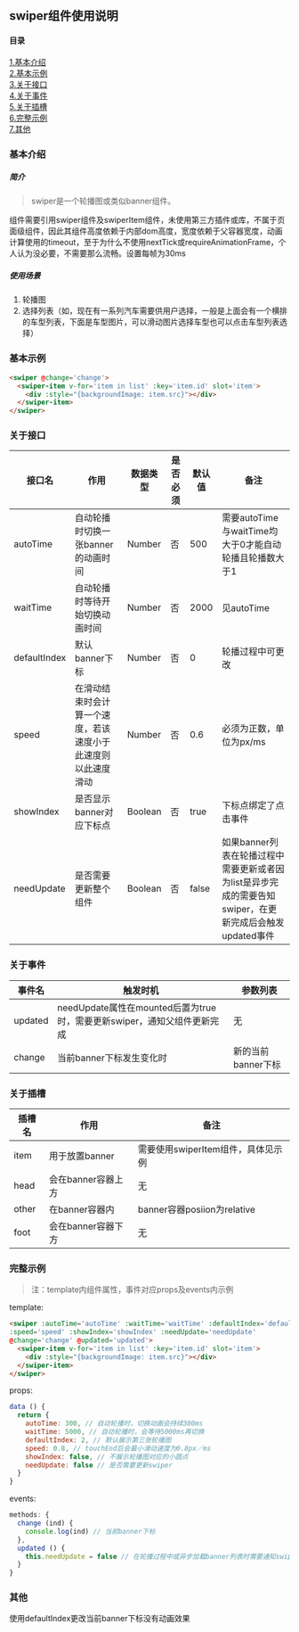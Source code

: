 ## swiper组件使用说明
#### 目录
[1.基本介绍](#基本介绍)  
[2.基本示例](#基本示例)  
[3.关于接口](#关于接口)  
[4.关于事件](#关于事件)  
[5.关于插槽](#关于插槽)  
[6.完整示例](#完整示例)  
[7.其他](#其他)  

### 基本介绍
##### 简介
> swiper是一个轮播图或类似banner组件。

组件需要引用swiper组件及swiperItem组件，未使用第三方插件或库，不属于页面级组件，因此其组件高度依赖于内部dom高度，宽度依赖于父容器宽度，动画计算使用的timeout，至于为什么不使用nextTick或requireAnimationFrame，个人认为没必要，不需要那么流畅。设置每帧为30ms

##### 使用场景
1. 轮播图
2. 选择列表（如，现在有一系列汽车需要供用户选择，一般是上面会有一个横排的车型列表，下面是车型图片，可以滑动图片选择车型也可以点击车型列表选择）

### 基本示例
```html
<swiper @change='change'>
  <swiper-item v-for='item in list' :key='item.id' slot='item'>
    <div :style="{backgroundImage: item.src}"></div>
  </swiper-item>
</swiper>
```

### 关于接口
|接口名|作用|数据类型|是否必须|默认值|备注|
|---|---|---|---|---|---|
|autoTime|自动轮播时切换一张banner的动画时间|Number|否|500|需要autoTime与waitTime均大于0才能自动轮播且轮播数大于1|
|waitTime|自动轮播时等待开始切换动画时间|Number|否|2000|见autoTime|
|defaultIndex|默认banner下标|Number|否|0|轮播过程中可更改|
|speed|在滑动结束时会计算一个速度，若该速度小于此速度则以此速度滑动|Number|否|0.6|必须为正数，单位为px/ms|
|showIndex|是否显示banner对应下标点|Boolean|否|true|下标点绑定了点击事件|
|needUpdate|是否需要更新整个组件|Boolean|否|false|如果banner列表在轮播过程中需要更新或者因为list是异步完成的需要告知swiper，在更新完成后会触发updated事件|

### 关于事件
|事件名|触发时机|参数列表|
|---|---|---|
|updated|needUpdate属性在mounted后置为true时，需要更新swiper，通知父组件更新完成|无|
|change|当前banner下标发生变化时|新的当前banner下标|

### 关于插槽
|插槽名|作用|备注|
|---|---|---|
|item|用于放置banner|需要使用swiperItem组件，具体见示例|
|head|会在banner容器上方|无|
|other|在banner容器内|banner容器posiion为relative|
|foot|会在banner容器下方|无|

### 完整示例
> 注：template内组件属性，事件对应props及events内示例

template:
```html
<swiper :autoTime='autoTime' :waitTime='waitTime' :defaultIndex='defaultIndex'
:speed='speed' :showIndex='showIndex' :needUpdate='needUpdate'
@change='change' @updated='updated'>
  <swiper-item v-for='item in list' :key='item.id' slot='item'>
    <div :style="{backgroundImage: item.src}"></div>
  </swiper-item>
</swiper>
```

props:
```javaScript
data () {
  return {
    autoTime: 300, // 自动轮播时，切换动画会持续300ms
    waitTime: 5000, // 自动轮播时，会等待5000ms再切换
    defaultIndex: 2, // 默认展示第三张轮播图
    speed: 0.8, // touchEnd后会最小滑动速度为0.8px／ms
    showIndex: false, // 不展示轮播图对应的小圆点
    needUpdate: false // 是否需要更新swiper
  }
}
```

events:
```javaScript
methods: {
  change (ind) {
    console.log(ind) // 当前banner下标
  },
  updated () {
    this.needUpdate = false // 在轮播过程中或异步加载banner列表时需要通知swiper（将needUpdate置为true），当swiper更新完成后触发
  }
}
```


### 其他
使用defaultIndex更改当前banner下标没有动画效果  
